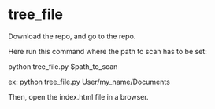 # tree_file
Download the repo, and go to the repo.

Here run this command where the path to scan has to be set:

python tree_file.py $path_to_scan

ex: python tree_file.py User/my_name/Documents


Then, open the index.html file in a browser.
